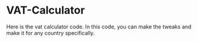 # VAT-Calculator
Here is the vat calculator code. In this code, you can make the tweaks and make it for any country specifically.
